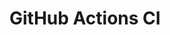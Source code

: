 # GitHub Actions CI






























































































































































































































































































































































































































































































































































































































































































































































































































































































































































































































































































































































































































































































































































































































































































































































































































































































































































































































































































































































































































































































































































































































































































































































































































































































































































































































































































































































































































































































































































